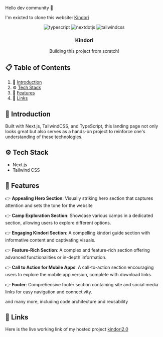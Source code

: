 Hello dev community 👋

I'm exicted to clone this website: [Kindori](https://preview.themeforest.net/item/kindori-school-kindergarten-wordpress-theme/full_screen_preview/28441167?_ga=2.175390756.764977852.1697110138-739639173.1688383386&_gac=1.118945915.1694013563.Cj0KCQjwxuCnBhDLARIsAB-cq1pGH1iPieAd5akNuN_AgYQz_JzRtZyigwlCvhOAgFJzw_gTKjDjx1gaAqcTEALw_wcB)

<div align="center">
  <div>
    <img src="https://img.shields.io/badge/-Typescript-black?style=for-the-badge&logoColor=white&logo=typescript&color=3178C6" alt="typescript" />
    <img src="https://img.shields.io/badge/-Next_JS-black?style=for-the-badge&logoColor=white&logo=nextdotjs&color=000000" alt="nextdotjs" />
    <img src="https://img.shields.io/badge/-Tailwind_CSS-black?style=for-the-badge&logoColor=white&logo=tailwindcss&color=06B6D4" alt="tailwindcss" />
  </div>

  <h3 align="center">Kindori</h3>
   <div align="center">
     Building this project from scratch!
    </div>
</div>

## 📋 <a name="table">Table of Contents</a>

1. 🤖 [Introduction](#introduction)
2. ⚙️ [Tech Stack](#tech-stack)
3. 🔋 [Features](#features)
4. 🔗 [Links](#links)

## <a name="introduction">🤖 Introduction</a>

Built with Next.js, TailwindCSS, and TypeScript, this landing page not only looks great but also serves as a hands-on project to reinforce one's understanding of these technologies.

## <a name="tech-stack">⚙️ Tech Stack</a>

- Next.js
- Tailwind CSS

## <a name="features">🔋 Features</a>

👉 **Appealing Hero Section**: Visually striking hero section that captures attention and sets the tone for the website

👉 **Camp Exploration Section**: Showcase various camps in a dedicated section, allowing users to explore different options.

👉 **Engaging Kindori Section**: A compelling kindori guide section with informative content and captivating visuals.

👉 **Feature-Rich Section**: A complex and feature-rich section offering advanced functionalities or in-depth information.

👉 **Call to Action for Mobile Apps**: A call-to-action section encouraging users to explore the mobile app version, complete with download links.

👉 **Footer**: Comprehensive footer section containing site and social media links for easy navigation and connectivity.

and many more, including code architecture and reusability

## <a name="links">📎 Links</a>

Here is the live working link of my hosted project [kindori2.0](https//:google.com)
